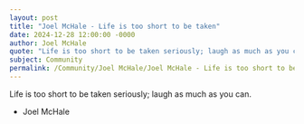 ```yaml
---
layout: post
title: "Joel McHale - Life is too short to be taken"
date: 2024-12-28 12:00:00 -0000
author: Joel McHale
quote: "Life is too short to be taken seriously; laugh as much as you can."
subject: Community
permalink: /Community/Joel McHale/Joel McHale - Life is too short to be taken
---
```


Life is too short to be taken seriously; laugh as much as you can.

- Joel McHale

